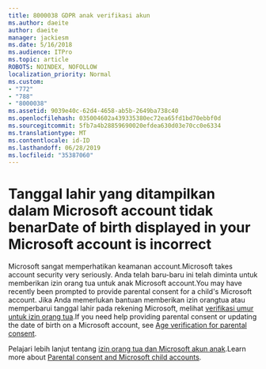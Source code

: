 ```yaml
---
title: 8000038 GDPR anak verifikasi akun
ms.author: daeite
author: daeite
manager: jackiesm
ms.date: 5/16/2018
ms.audience: ITPro
ms.topic: article
ROBOTS: NOINDEX, NOFOLLOW
localization_priority: Normal
ms.custom:
- "772"
- "788"
- "8000038"
ms.assetid: 9039e40c-62d4-4658-ab5b-2649ba738c40
ms.openlocfilehash: 035004602a439335380ec72ea65fd1bd70ebbf0d
ms.sourcegitcommit: 5fb7a4b28859690020efdea630d03e70cc0e6334
ms.translationtype: MT
ms.contentlocale: id-ID
ms.lasthandoff: 06/28/2019
ms.locfileid: "35387060"
---
```

# <a name="date-of-birth-displayed-in-your-microsoft-account-is-incorrect"></a><span data-ttu-id="14a40-102">Tanggal lahir yang ditampilkan dalam Microsoft account tidak benar</span><span class="sxs-lookup"><span data-stu-id="14a40-102">Date of birth displayed in your Microsoft account is incorrect</span></span>

<span data-ttu-id="14a40-103">Microsoft sangat memperhatikan keamanan account.</span><span class="sxs-lookup"><span data-stu-id="14a40-103">Microsoft takes account security very seriously.</span></span> <span data-ttu-id="14a40-104">Anda telah baru-baru ini telah diminta untuk memberikan izin orang tua untuk anak Microsoft account.</span><span class="sxs-lookup"><span data-stu-id="14a40-104">You may have recently been prompted to provide parental consent for a child's Microsoft account.</span></span> <span data-ttu-id="14a40-105">Jika Anda memerlukan bantuan memberikan izin orangtua atau memperbarui tanggal lahir pada rekening Microsoft, melihat [verifikasi umur untuk izin orang tua](https://go.microsoft.com/fwlink/p/?linkid=874364).</span><span class="sxs-lookup"><span data-stu-id="14a40-105">If you need help providing parental consent or updating the date of birth on a Microsoft account, see [Age verification for parental consent](https://go.microsoft.com/fwlink/p/?linkid=874364).</span></span>
  
<span data-ttu-id="14a40-106">Pelajari lebih lanjut tentang [izin orang tua dan Microsoft akun anak](https://go.microsoft.com/fwlink/p/?linkid=874365).</span><span class="sxs-lookup"><span data-stu-id="14a40-106">Learn more about [Parental consent and Microsoft child accounts](https://go.microsoft.com/fwlink/p/?linkid=874365).</span></span>
  